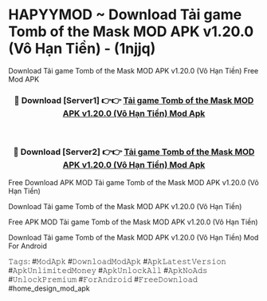 # HAPYYMOD ~ Download Tải game Tomb of the Mask MOD APK v1.20.0 (Vô Hạn Tiền) - (1njjq)
Download Tải game Tomb of the Mask MOD APK v1.20.0 (Vô Hạn Tiền) Free Mod APK

<div align="center">
<h3>🔴 Download [Server1] 👉👉 <a href="https://apk-comot.site?title=Tải_game_Tomb_of_the_Mask_MOD_APK_v1.20.0_(Vô_Hạn_Tiền)">Tải game Tomb of the Mask MOD APK v1.20.0 (Vô Hạn Tiền) Mod Apk</a></h3><br>

<h3>🔴 Download [Server2] 👉👉 <a href="https://apk-comot.site?title=Tải_game_Tomb_of_the_Mask_MOD_APK_v1.20.0_(Vô_Hạn_Tiền)">Tải game Tomb of the Mask MOD APK v1.20.0 (Vô Hạn Tiền) Mod Apk</a></h3>
</div>


Free Download APK MOD Tải game Tomb of the Mask MOD APK v1.20.0 (Vô Hạn Tiền)

Download Tải game Tomb of the Mask MOD APK v1.20.0 (Vô Hạn Tiền) 

Free APK MOD Tải game Tomb of the Mask MOD APK v1.20.0 (Vô Hạn Tiền) 

Download Tải game Tomb of the Mask MOD APK v1.20.0 (Vô Hạn Tiền) Mod For Android

𝚃𝚊𝚐𝚜: #𝙼𝚘𝚍𝙰𝚙𝚔 #𝙳𝚘𝚠𝚗𝚕𝚘𝚊𝚍𝙼𝚘𝚍𝙰𝚙𝚔 #𝙰𝚙𝚔𝙻𝚊𝚝𝚎𝚜𝚝𝚅𝚎𝚛𝚜𝚒𝚘𝚗 #𝙰𝚙𝚔𝚄𝚗𝚕𝚒𝚖𝚒𝚝𝚎𝚍𝙼𝚘𝚗𝚎𝚢 #𝙰𝚙𝚔𝚄𝚗𝚕𝚘𝚌𝚔𝙰𝚕𝚕 #𝙰𝚙𝚔𝙽𝚘𝙰𝚍𝚜 #𝚄𝚗𝚕𝚘𝚌𝚔𝙿𝚛𝚎𝚖𝚒𝚞𝚖 #𝙵𝚘𝚛𝙰𝚗𝚍𝚛𝚘𝚒𝚍 #𝙵𝚛𝚎𝚎𝙳𝚘𝚠𝚗𝚕𝚘𝚊𝚍 #home_design_mod_apk